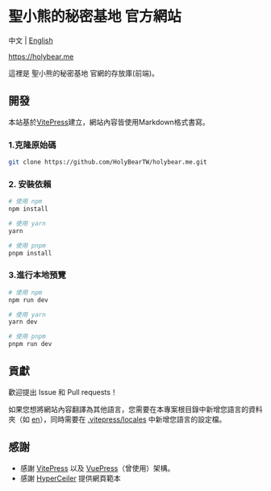 # 聖小熊的秘密基地 官方網站

中文 | [English](/README_en.md)

https://holybear.me

這裡是 聖小熊的秘密基地 官網的存放庫(前端)。

## 開發

本站基於[VitePress](https://vitepress.dev)建立，網站內容皆使用Markdown格式書寫。

### 1.克隆原始碼

```bash
git clone https://github.com/HolyBearTW/holybear.me.git
```

### 2. 安裝依賴

```bash
# 使用 npm
npm install

# 使用 yarn
yarn

# 使用 pnpm
pnpm install
```

### 3.進行本地預覽

```bash
# 使用 npm
npm run dev

# 使用 yarn
yarn dev

# 使用 pnpm
pnpm run dev
```

## 貢獻

歡迎提出 Issue 和 Pull requests！

如果您想將網站內容翻譯為其他語言，您需要在本專案根目錄中新增您語言的資料夾（如 [en](/en)），同時需要在 [.vitepress/locales](/.vitepress/locales) 中新增您語言的設定檔。

## 感謝

- 感謝 [VitePress](https://vitepress.dev) 以及 [VuePress](https://v2.vuepress.vuejs.org)（曾使用）架構。
- 感謝 [HyperCeiler](https://github.com/ReChronoRain/website) 提供網頁範本

